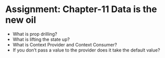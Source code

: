# Assignment: Chapter-11 Data is the new oil

* What is prop drilling?
* What is lifting the state up?
* What is Context Provider and Context Consumer?
* If you don’t pass a value to the provider does it take the default value?